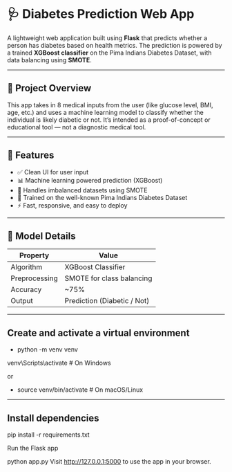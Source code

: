# 🩺 Diabetes Prediction Web App

A lightweight web application built using **Flask** that predicts whether a person has diabetes based on health metrics. The prediction is powered by a trained **XGBoost classifier** on the Pima Indians Diabetes Dataset, with data balancing using **SMOTE**.

---

## 📌 Project Overview

This app takes in 8 medical inputs from the user (like glucose level, BMI, age, etc.) and uses a machine learning model to classify whether the individual is likely diabetic or not. It’s intended as a proof-of-concept or educational tool — not a diagnostic medical tool.

---

## 🚀 Features

- ✅ Clean UI for user input
- 📊 Machine learning powered prediction (XGBoost)
- 🔄 Handles imbalanced datasets using SMOTE
- 🧠 Trained on the well-known Pima Indians Diabetes Dataset
- ⚡ Fast, responsive, and easy to deploy

---

## 🧪 Model Details

| Property        | Value                                 |
|----------------|----------------------------------------|
| Algorithm       | XGBoost Classifier                    |
| Preprocessing   | SMOTE for class balancing             |
| Accuracy        | ~75%                                  |
| Output          | Prediction (Diabetic / Not)    |

---


## Create and activate a virtual environment

- python -m venv venv

venv\Scripts\activate   # On Windows

or

- source venv/bin/activate   # On macOS/Linux

---

## Install dependencies

pip install -r requirements.txt

Run the Flask app

python app.py
Visit http://127.0.0.1:5000 to use the app in your browser.